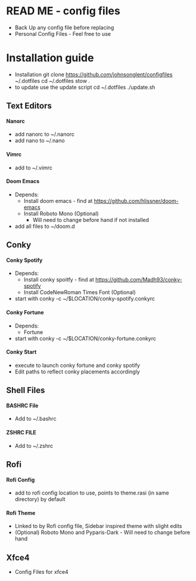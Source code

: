 # READ ME - config files
- Back Up any config file before replacing
- Personal  Config Files - Feel free to use
# Installation guide 
- Installation
      git clone https://github.com/johnsonglent/configfiles ~/.dotfiles
      cd ~/.dotfiles
      stow .
- to update use the update script
      cd ~/.dotfiles
      ./update.sh
## Text Editors
#### Nanorc
- add nanorc to ~/.nanorc
- add nano to ~/.nano
#### Vimrc
- add to ~/.vimrc
#### Doom Emacs
- Depends:
  - Install doom emacs - find at https://github.com/hlissner/doom-emacs
  - Install Roboto Mono (Optional)
    - Will need to change before hand if not installed
- add all files to ~/doom.d
## Conky
#### Conky Spotify
- Depends:
  - Install conky spoitfy - find at https://github.com/Madh93/conky-spotify
  - Install CodeNewRoman Times Font (Optional)
- start with conky -c ~/$LOCATION/conky-spotify.conkyrc
#### Conky Fortune
- Depends: 
  - Fortune
- start with conky -c ~/$LOCATION/conky-fortune.conkyrc
#### Conky Start
- execute to launch conky fortune and conky spotify
- Edit paths to reflect conky placements accordingly
## Shell Files
#### BASHRC File
- Add to ~/.bashrc
#### ZSHRC FILE
- Add to ~/.zshrc
## Rofi
#### Rofi Config
- add to rofi config location to use, points to theme.rasi (in same directory) by default
#### Rofi Theme
- Linked to by Rofi config file, Sidebar inspired theme with slight edits
- (Optional) Roboto Mono and Pyparis-Dark - Will need to change before hand
## Xfce4
- Config Files for xfce4
